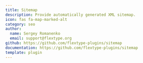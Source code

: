 ```yaml
---
title: Sitemap
description: Provide automatically generated XML sitemap.
icon: fas fa-map-marked-alt
category: seo
author:
  name: Sergey Romanenko
  email: support@flextype.org
github: https://github.com/flextype-plugins/sitemap
documentation: https://github.com/flextype-plugins/sitemap
template: plugin
---
```


